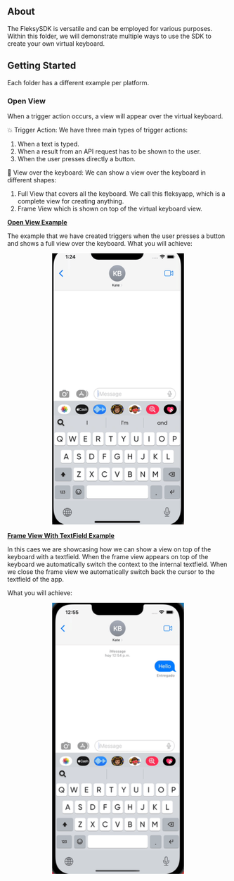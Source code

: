 ## About

The FleksySDK is versatile and can be employed for various purposes. Within this folder, we will demonstrate multiple ways to use the SDK to create your own virtual keyboard.

## Getting Started

Each folder has a different example per platform.

### Open View

When a trigger action occurs, a view will appear over the virtual keyboard.

💥 Trigger Action: We have three main types of trigger actions: 
  1. When a text is typed. 
  2. When a result from an API request has to be shown to the user. 
  3. When the user presses directly a button.
  
👀 View over the keyboard: We can show a view over the keyboard in different shapes:
  1. Full View that covers all the keyboard. We call this fleksyapp, which is a complete view for creating anything. 
  2. Frame View which is shown on top of the virtual keyboard view.

[**Open View Example**](open-view/ios/KeyboardOpenView)

The example that we have created triggers when the user presses a button and shows a full view over the keyboard. 
What you will achieve:

<p align="center">
    <img src ="resources/openview.gif" width="300" />
</p>


[**Frame View With TextField Example**](open-view/ios/KeyboardFrameWithTextField)

In this caes we are showcasing how we can show a view on top of the keyboard with a textfield. When the frame view appears on top of the keyboard we automatically switch the context to the internal textfield. When we close the frame view we automatically switch back the cursor to the textfield of the app.

What you will achieve:

<p align="center">
    <img src ="resources/OpenFrameWithTextField.gif" width="300" />
</p>

